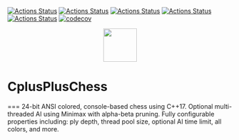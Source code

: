 [![Actions Status](https://github.com/ripred/CPlusPlusChess/workflows/MacOS/badge.svg?branch=master)](https://github.com/ripred/CPlusPlusChess/actions)
[![Actions Status](https://github.com/ripred/CPlusPlusChess/workflows/Windows/badge.svg?branch=master)](https://github.com/ripred/CPlusPlusChess/actions)
[![Actions Status](https://github.com/ripred/CPlusPlusChess/workflows/Ubuntu/badge.svg?branch=master)](https://github.com/ripred/CPlusPlusChess/actions)
[![Actions Status](https://github.com/ripred/CPlusPlusChess/workflows/Style/badge.svg?branch=master)](https://github.com/ripred/CPlusPlusChess/actions)
[![Actions Status](https://github.com/ripred/CPlusPlusChess/workflows/Install/badge.svg?branch=master)](https://github.com/ripred/CPlusPlusChess/actions)
[![codecov](https://codecov.io/gh/ripred/CPlusPlusChess/branch/master/graph/badge.svg?branch=master)](https://codecov.io/gh/ripred/CPlusPlusChess)
<!--
<p align="center">
  <img src="https://repository-images.githubusercontent.com/254842585/4dfa7580-7ffb-11ea-99d0-46b8fe2f4170" height="75" width="auto" />
-->

<p align="center">
  <img src="https://repository-images.githubusercontent.com/254842585/a2bddc51-f143-45e9-8b6c-d1da1f14589d" height="75" width="auto" />

# CplusPlusChess
===
24-bit ANSI colored, console-based chess using C++17.  Optional multi-threaded AI using Minimax with alpha-beta pruning.  Fully configurable properties including: ply depth, thread pool size, optional AI time limit, all colors, and more.


